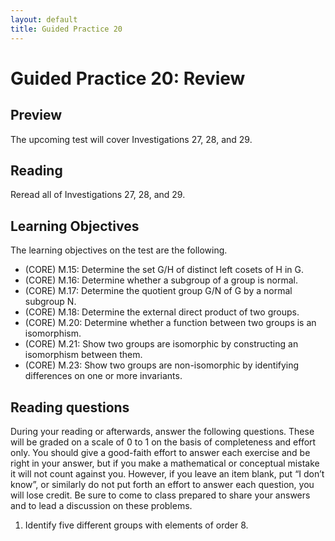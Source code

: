 ```yaml
---
layout: default
title: Guided Practice 20
---
```

# Guided Practice 20: Review

## Preview

The upcoming test will cover Investigations 27, 28, and 29.

## Reading

Reread all of Investigations 27, 28, and 29. 

## Learning Objectives 

The learning objectives on the test are the following.

+ (CORE) M.15: Determine the set G/H of distinct left cosets of H in G. 
+ (CORE) M.16: Determine whether a subgroup of a group is normal. 
+ (CORE) M.17: Determine the quotient group G/N of G by a normal subgroup N.
+ (CORE) M.18: Determine the external direct product of two groups. 
+ (CORE) M.20: Determine whether a function between two groups is an isomorphism. 
+ (CORE) M.21: Show two groups are isomorphic by constructing an isomorphism between them. 
+ (CORE) M.23: Show two groups are non-isomorphic by identifying differences on one or more invariants. 

## Reading questions

During your reading or afterwards, answer the following questions. These will be graded on a scale of 0 to 1 on the basis of completeness and effort only. You should give a good-faith effort to answer each exercise and be right in your answer, but if you make a mathematical or conceptual mistake it will not count against you. However, if you leave an item blank, put “I don’t know”, or similarly do not put forth an effort to answer each question, you will lose credit. Be sure to come to class prepared to share your answers and to lead a discussion on these problems.

1. Identify five different groups with elements of order 8. 
